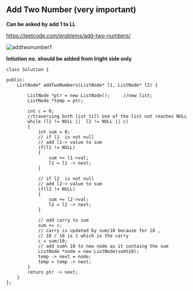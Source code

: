 ## Add Two Number (very important)

**Can be asked by add 1 to LL**

https://leetcode.com/problems/add-two-numbers/

![addtwonumber1](https://user-images.githubusercontent.com/68277579/180616184-d6893adc-f782-4cf2-806a-a26d02f512ab.jpg)

**Intiution no. should be added from lright side only**

```
class Solution {

public:
    ListNode* addTwoNumbers(ListNode* l1, ListNode* l2) {
   
        ListNode *ptr = new ListNode();     //new list;
        ListNode *temp = ptr;
        
        int c = 0;
		//traversing both list till one of the list not reaches NULL
        while (l1 != NULL ||  l2 != NULL || c)
        {
            int sum = 0;
			// if l1  is not null
			// add l1-> value to sum
            if(l1 != NULL)
            {
                sum += l1->val;
                l1 = l1 -> next;
            }
            
			// if l2  is not null
			// add l2-> value to sum
            if(l2 != NULL)
            {
                sum += l2->val;
                l2 = l2 -> next;
            }
            
			// add carry to sum
            sum += c;
			// carry is updated by sum/10 because for 18 , 
			// 18 / 10 is 1 which is the carry
            c = sum/10;
			// add sum% 10 to new node as it containg the sum
            ListNode *node = new ListNode(sum%10);
            temp -> next = node;
            temp = temp -> next;
        }
        return ptr -> next;
    }
};
```

